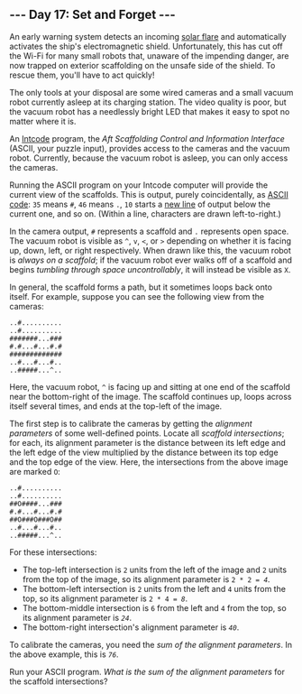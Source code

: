 <h2>--- Day 17: Set and Forget ---</h2><p>An early warning system detects an incoming <a href="https://en.wikipedia.org/wiki/Solar_flare">solar flare</a> and automatically activates the ship&apos;s electromagnetic shield. Unfortunately, this has cut off the Wi-Fi for many small robots that, unaware of the impending danger, are now trapped on exterior scaffolding on the unsafe side of the shield. To rescue them, you&apos;ll have to act quickly!</p>
<p>The only tools at your disposal are some wired cameras and a small vacuum robot currently asleep at its charging station. The video quality is poor, but the vacuum robot has a needlessly bright LED that makes it easy to spot no matter where it is.</p>
<p>An <a href="9">Intcode</a> program, the <em>Aft Scaffolding Control and Information Interface</em> (ASCII, your puzzle input), provides access to the cameras and the vacuum robot.  Currently, because the vacuum robot is asleep, you can only access the cameras.</p>
<p>Running the ASCII program on your Intcode computer will provide the current view of the scaffolds.  This is output, <span title="PURELY COINCIDENTALLY">purely coincidentally</span>, as <a href="https://simple.wikipedia.org/wiki/ASCII">ASCII code</a>: <code>35</code> means <code>#</code>, <code>46</code> means <code>.</code>, <code>10</code> starts a <a href="https://en.wikipedia.org/wiki/Newline#In_programming_languages">new line</a> of output below the current one, and so on. (Within a line, characters are drawn left-to-right.)</p>
<p>In the camera output, <code>#</code> represents a scaffold and <code>.</code> represents open space. The vacuum robot is visible as <code>^</code>, <code>v</code>, <code>&lt;</code>, or <code>&gt;</code> depending on whether it is facing up, down, left, or right respectively. When drawn like this, the vacuum robot is <em>always on a scaffold</em>; if the vacuum robot ever walks off of a scaffold and begins <em>tumbling through space uncontrollably</em>, it will instead be visible as <code>X</code>.</p>
<p>In general, the scaffold forms a path, but it sometimes loops back onto itself.  For example, suppose you can see the following view from the cameras:</p>
<pre><code>..#..........
..#..........
#######...###
#.#...#...#.#
#############
..#...#...#..
..#####...^..
</code></pre>
<p>Here, the vacuum robot, <code>^</code> is facing up and sitting at one end of the scaffold near the bottom-right of the image. The scaffold continues up, loops across itself several times, and ends at the top-left of the image.</p>
<p>The first step is to calibrate the cameras by getting the <em>alignment parameters</em> of some well-defined points.  Locate all <em>scaffold intersections</em>; for each, its alignment parameter is the distance between its left edge and the left edge of the view multiplied by the distance between its top edge and the top edge of the view.  Here, the intersections from the above image are marked <code>O</code>:</p>
<pre><code>..#..........
..#..........
##O####...###
#.#...#...#.#
##O###O###O##
..#...#...#..
..#####...^..
</code></pre>
<p>For these intersections:</p>
<ul>
<li>The top-left intersection is <code>2</code> units from the left of the image and <code>2</code> units from the top of the image, so its alignment parameter is <code>2 * 2 = <em>4</em></code>.</li>
<li>The bottom-left intersection is <code>2</code> units from the left and <code>4</code> units from the top, so its alignment parameter is <code>2 * 4 = <em>8</em></code>.</li>
<li>The bottom-middle intersection is <code>6</code> from the left and <code>4</code> from the top, so its alignment parameter is <code><em>24</em></code>.</li>
<li>The bottom-right intersection&apos;s alignment parameter is <code><em>40</em></code>.</li>
</ul>
<p>To calibrate the cameras, you need the <em>sum of the alignment parameters</em>.  In the above example, this is <code><em>76</em></code>.</p>
<p>Run your ASCII program. <em>What is the sum of the alignment parameters</em> for the scaffold intersections?</p>
